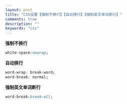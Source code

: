 ```yaml
---
layout: post
title: "CSS设置【强制不换行】【自动换行】【强制英文单词断行】"
comments: true
description: ""
keywords: "css"
---
```



**强制不换行**

```css
white-space:nowrap;
```

**自动换行**

```css
word-wrap: break-word;
word-break: normal;
```

**强制英文单词断行**

```css
word-break:break-all;
```